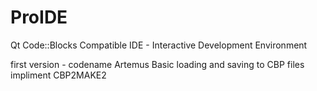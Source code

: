 # ProIDE
Qt Code::Blocks Compatible IDE - Interactive Development Environment

first version - codename Artemus
Basic loading and saving to CBP files
impliment CBP2MAKE2
